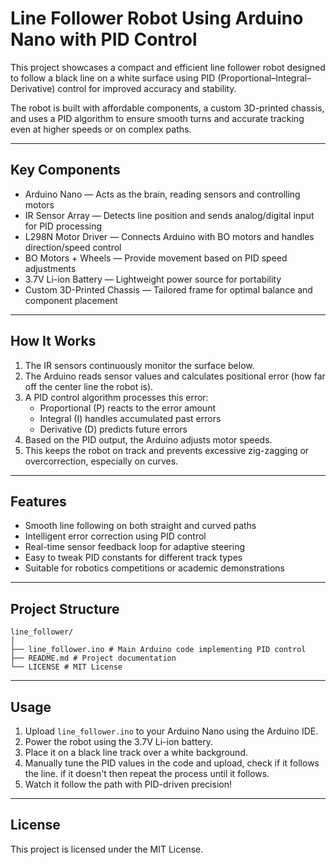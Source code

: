 # Line Follower Robot Using Arduino Nano with PID Control

This project showcases a compact and efficient line follower robot designed to follow a black line on a white surface using PID (Proportional–Integral–Derivative) control for improved accuracy and stability.

The robot is built with affordable components, a custom 3D-printed chassis, and uses a PID algorithm to ensure smooth turns and accurate tracking even at higher speeds or on complex paths.

---

## Key Components

- Arduino Nano — Acts as the brain, reading sensors and controlling motors
- IR Sensor Array — Detects line position and sends analog/digital input for PID processing
- L298N Motor Driver — Connects Arduino with BO motors and handles direction/speed control
- BO Motors + Wheels — Provide movement based on PID speed adjustments
- 3.7V Li-ion Battery — Lightweight power source for portability
- Custom 3D-Printed Chassis — Tailored frame for optimal balance and component placement

---

## How It Works

1. The IR sensors continuously monitor the surface below.
2. The Arduino reads sensor values and calculates positional error (how far off the center line the robot is).
3. A PID control algorithm processes this error:
   - Proportional (P) reacts to the error amount
   - Integral (I) handles accumulated past errors
   - Derivative (D) predicts future errors
4. Based on the PID output, the Arduino adjusts motor speeds.
5. This keeps the robot on track and prevents excessive zig-zagging or overcorrection, especially on curves.

---

## Features

- Smooth line following on both straight and curved paths
- Intelligent error correction using PID control
- Real-time sensor feedback loop for adaptive steering
- Easy to tweak PID constants for different track types
- Suitable for robotics competitions or academic demonstrations

---

## Project Structure
```
line_follower/
│
├── line_follower.ino # Main Arduino code implementing PID control
├── README.md # Project documentation
└── LICENSE # MIT License
```
---

## Usage

1. Upload `line_follower.ino` to your Arduino Nano using the Arduino IDE.
2. Power the robot using the 3.7V Li-ion battery.
3. Place it on a black line track over a white background.
4. Manually tune the PID values in the code and upload, check if it follows the line. if it doesn't then repeat the process until it follows.
5. Watch it follow the path with PID-driven precision!

---

## License

This project is licensed under the MIT License.
